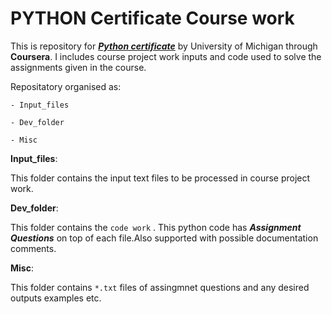 # PYTHON Certificate Course work

This is repository for [***Python certificate***](https://www.coursera.org/account/accomplishments/records/z3mQrFPhjdMMAc6d) by University of Michigan through  **Coursera**. I includes course project work inputs and code used to solve the assignments given in the course.

Repositatory organised as:

    - Input_files

    - Dev_folder

    - Misc


**Input_files**:

This folder contains the input text files to be processed in course project work.

**Dev_folder**:

This folder contains the `code work` . This python code has ***Assignment Questions*** on top of each file.Also supported with possible documentation comments.

**Misc**:

This folder contains `*.txt` files of assingmnet questions and any desired outputs examples etc.





